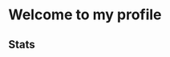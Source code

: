 # Welcome to my profile

## Stats

<picture>
  <source align="center"
    media="(prefers-color-scheme: dark)"
    srcset="https://github-readme-stats.vercel.app/api?username=VitalikLevin&count_private=true&show_icons=true&theme=tokyonight">
  <source align="center"
    media="(prefers-color-scheme: light)"
    srcset="https://github-readme-stats.vercel.app/api?username=VitalikLevin&count_private=true&show_icons=true">
  <img align="center"
    src="https://github-readme-stats.vercel.app/api?username=VitalikLevin&count_private=true&show_icons=true"
    alt="">
</picture>

<picture>
  <source align="center"
    media="(prefers-color-scheme: dark)"
    srcset="https://github-readme-stats.vercel.app/api/top-langs/?username=VitalikLevin&layout=compact&theme=tokyonight&langs_count=6">
  <source align="center"
    media="(prefers-color-scheme: light)"
    srcset="https://github-readme-stats.vercel.app/api/top-langs/?username=VitalikLevin&layout=compact&langs_count=6">
  <img align="center"
    src="https://github-readme-stats.vercel.app/api/top-langs/?username=VitalikLevin&layout=compact&langs_count=6"
    alt="">
</picture>
